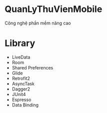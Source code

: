 # QuanLyThuVienMobile
Công nghệ phần mềm nâng cao
<h1>Library</h1>
<ul>
  <li>LiveData</li>
  <li>Room</li>
  <li>Shared Preferences</li>
  <li>Glide</li>
  <li>Retrofit2</li>
  <li>AsyncTask</li>
  <li>Dagger2</li>
  <li>JUnit4</li>
  <li>Espresso</li>
  <li>Data Binding</li>
</ul>

